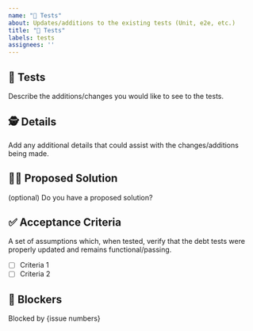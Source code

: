 ```yaml
---
name: "🧪 Tests"
about: Updates/additions to the existing tests (Unit, e2e, etc.)
title: "🧪 Tests"
labels: tests
assignees: ''
---
```


## 🧪 Tests

Describe the additions/changes you would like to see to the tests.

## 🕵️ Details

Add any additional details that could assist with the changes/additions being made.

## 🙋‍♀️ Proposed Solution

(optional) Do you have a proposed solution?

## ✅ Acceptance Criteria

A set of assumptions which, when tested, verify that the debt tests were properly updated and remains functional/passing.

- [ ] Criteria 1
- [ ] Criteria 2

## 🛑 Blockers

Blocked by {issue numbers}
